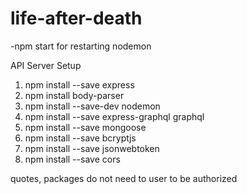 # life-after-death

-npm start for restarting nodemon

API Server Setup
1. npm install --save express
2. npm install body-parser
3. npm install --save-dev nodemon
4. npm install --save express-graphql graphql
5. npm install --save mongoose
6. npm install --save bcryptjs
7. npm install --save jsonwebtoken
8. npm install --save cors

quotes, packages do not need to user to be authorized